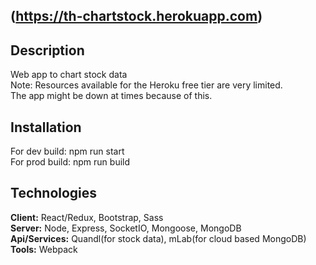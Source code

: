 ## (https://th-chartstock.herokuapp.com)

## Description
Web app to chart stock data  
Note: Resources available for the Heroku free tier are very limited.  
The app might be down at times because of this.  

## Installation
For dev build: npm run start  
For prod build: npm run build  

## Technologies
**Client:** React/Redux, Bootstrap, Sass  
**Server:** Node, Express, SocketIO, Mongoose, MongoDB  
**Api/Services:** Quandl(for stock data), mLab(for cloud based MongoDB)  
**Tools:** Webpack  
